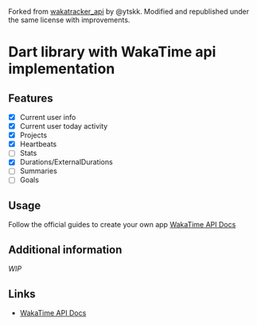 Forked from [wakatracker_api](https://github.com/ytskk/wakatracker_api) by @ytskk.
Modified and republished under the same license with improvements.

# Dart library with WakaTime api implementation

## Features

- [x] Current user info
- [x] Current user today activity
- [x] Projects
- [x] Heartbeats
- [ ] Stats
- [x] Durations/ExternalDurations
- [ ] Summaries
- [ ] Goals

## Usage

Follow the official guides to create your own app [WakaTime API Docs](https://wakatime.com/developers)

## Additional information

_WIP_

## Links

- [WakaTime API Docs](https://wakatime.com/developers)
